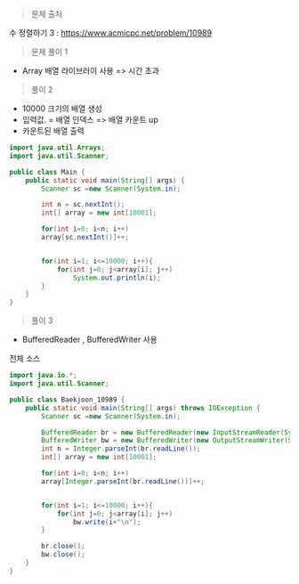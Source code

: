 > 문제 출처

수 정렬하기 3 : https://www.acmicpc.net/problem/10989

> 문제 풀이 1

- Array 배열 라이브러이 사용 => 시간 초과

> 풀이 2

- 10000 크기의 배열 생성
- 입력값. = 배열 인덱스  => 배열 카운트 up
- 카운트된 배열 출력

```java
import java.util.Arrays;
import java.util.Scanner;

public class Main {
    public static void main(String[] args) {
        Scanner sc =new Scanner(System.in);

        int n = sc.nextInt();
        int[] array = new int[10001];

        for(int i=0; i<n; i++)
        array[sc.nextInt()]++;


        for(int i=1; i<=10000; i++){
            for(int j=0; j<array[i]; j++)
                System.out.println(i);
        }
    }
}
```



> 풀이 3

- BufferedReader , BufferedWriter 사용

전체 소스

```java
import java.io.*;
import java.util.Scanner;

public class Baekjoon_10989 {
    public static void main(String[] args) throws IOException {
        Scanner sc =new Scanner(System.in);

        BufferedReader br = new BufferedReader(new InputStreamReader(System.in));
        BufferedWriter bw = new BufferedWriter(new OutputStreamWriter(System.out));
        int n = Integer.parseInt(br.readLine());
        int[] array = new int[10001];

        for(int i=0; i<n; i++)
        array[Integer.parseInt(br.readLine())]++;


        for(int i=1; i<=10000; i++){
            for(int j=0; j<array[i]; j++)
                bw.write(i+"\n");
        }

        br.close();
        bw.close();
    }
}
```


